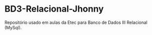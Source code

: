 # BD3-Relacional-Jhonny
Repositório usado em aulas da Etec para Banco de Dados III Relacional (MySql).
